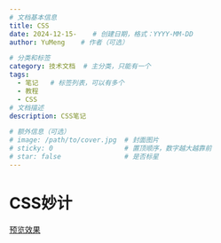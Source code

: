 ```yaml
---
# 文档基本信息
title: CSS
date: 2024-12-15-    # 创建日期，格式：YYYY-MM-DD
author: YuMeng    # 作者（可选）

# 分类和标签
category: 技术文档  # 主分类，只能有一个
tags: 
  - 笔记   # 标签列表，可以有多个
  - 教程   
  - CSS
# 文档描述
description: CSS笔记

# 额外信息（可选）
# image: /path/to/cover.jpg  # 封面图片
# sticky: 0                  # 置顶顺序，数字越大越靠前
# star: false                # 是否标星
---
```

<ReadingProgress/>

# CSS妙计 

[预览效果](./CoolCss.md)
<!--@include: ./CoolCss.md-->
